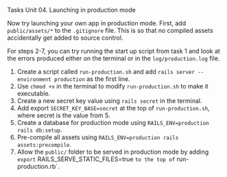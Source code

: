 Tasks Unit 04. Launching in production mode

Now try launching your own app in production mode. First, add `public/assets/*` to the  `.gitignore` file. This is so that no compiled assets accidentally get added to source control.

For steps 2-7, you can try running the start up script from task 1 and look at the errors produced either on the terminal or in the `log/production.log` file.

1. Create a script called `run-production.sh` and add  `rails server --environment production` as the first line.
2. Use `chmod +x` in the terminal to modify `run-production.sh` to make it executable.
3. Create a new secret key value using `rails secret` in the terminal.
4. Add export `SECRET_KEY_BASE=secret` at the top of `run-production.sh`, where secret is the value from 5.
5. Create a database for production mode using `RAILS_ENV=production rails db:setup`.
6. Pre-compile all assets using `RAILS_ENV=production rails assets:precompile`.
7. Allow the `public/` folder to be served in production mode by adding  `export` RAILS_SERVE_STATIC_FILES=true `to the top of` run-production.rb`.
